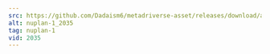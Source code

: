 ```yaml
---
src: https://github.com/Dadaism6/metadriverse-asset/releases/download/assetsv1.0.1/nuplan-1_2035.mp4
alt: nuplan-1_2035
tag: nuplan-1
vid: 2035
---
```

